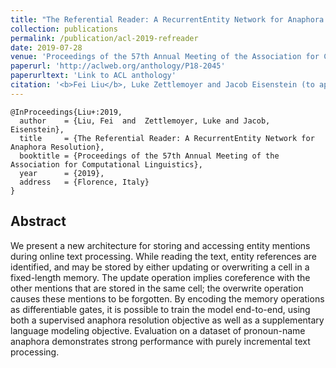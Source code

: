 ```yaml
---
title: "The Referential Reader: A RecurrentEntity Network for Anaphora Resolution"
collection: publications
permalink: /publication/acl-2019-refreader
date: 2019-07-28
venue: 'Proceedings of the 57th Annual Meeting of the Association for Computational Linguistics'
paperurl: 'http://aclweb.org/anthology/P18-2045'
paperurltext: 'Link to ACL anthology'
citation: '<b>Fei Liu</b>, Luke Zettlemoyer and Jacob Eisenstein (to appear) <a href="http://liufly.github.io/files/papers/acl-2018.pdf"><u>The Referential Reader: A RecurrentEntity Network for Anaphora Resolution</u></a>, In <i>Proceedings of the 57th Annual Meeting of the Association for Computational Linguistics</i>, Florence, Italy.'
---
```


```
@InProceedings{Liu+:2019,
  author    = {Liu, Fei  and  Zettlemoyer, Luke and Jacob, Eisenstein},
  title     = {The Referential Reader: A RecurrentEntity Network for Anaphora Resolution},
  booktitle = {Proceedings of the 57th Annual Meeting of the Association for Computational Linguistics},
  year      = {2019},
  address   = {Florence, Italy}
}
```

## Abstract
We present a new architecture for storing and accessing entity mentions during online text processing. While reading the text, entity references are identified, and may be stored by either updating or overwriting a cell in a fixed-length memory. The update operation implies coreference with the other mentions that are stored in the same cell; the overwrite operation causes these mentions to be forgotten. By encoding the memory operations as differentiable gates, it is possible to train the model end-to-end, using both a supervised anaphora resolution objective as well as a supplementary language modeling objective. Evaluation on a dataset of pronoun-name anaphora demonstrates strong performance with purely incremental text processing.